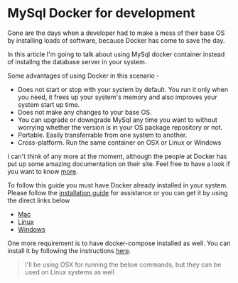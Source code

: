# MySql Docker for development

Gone are the days when a developer had to make a mess of their base OS by installing loads of software, because Docker has come to save the day.

In this article I'm going to talk about using MySql docker container instead of installng the database server in your system. 

Some advantages of using Docker in this scenario - 
 * Does not start or stop with your system by default. You run it only when you need, it frees up your system's memory and also improves your system start up time.
 * Does not make any changes to your base OS.
 * You can upgrade or downgrade MySql any time you want to without worrying whether the version is in your OS package repository or not.
 * Portable. Easily transferrable from one system to another.
 * Cross-platform. Run the same container on OSX or Linux or Windows
 
I can't think of any more at the moment, although the people at Docker has put up some amazing documentation on their site. Feel free to have a look if you want to know [more](https://docs.docker.com/).

To follow this guide you must have Docker already installed in your system. Please follow the [installation guide](https://docs.docker.com/engine/installation/) for assistance or you can get it by using the direct links below

* [Mac](https://download.docker.com/mac/beta/Docker.dmg)
* [Linux](https://docs.docker.com/engine/installation/linux/)
* [Windows](https://download.docker.com/win/beta/InstallDocker.msi)

One more requirement is to have docker-compose installed as well. You can install it by following the instructions [here](https://docs.docker.com/compose/install/).

> I'll be using OSX for running the below commands, but they can be used on Linux systems as well

